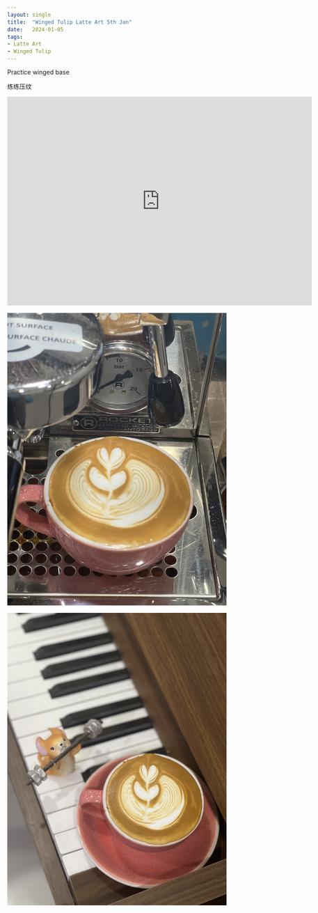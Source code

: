 ```yaml
---
layout: single
title:  "Winged Tulip Latte Art 5th Jan"
date:   2024-01-05
tags:
- Latte Art
- Winged Tulip
---
```



Practice winged base

练练压纹



<div class="embed-container">
  <iframe
      src="https://www.youtube.com/embed/XYxXfQvbdzc"
      width="700"
      height="480"
      frameborder="0"
      allowfullscreen="true">
  </iframe>
</div>


![](/assets/img/2024/01/05/IMG_1968.jpg)

![](/assets/img/2024/01/05/IMG_1970.jpg)

